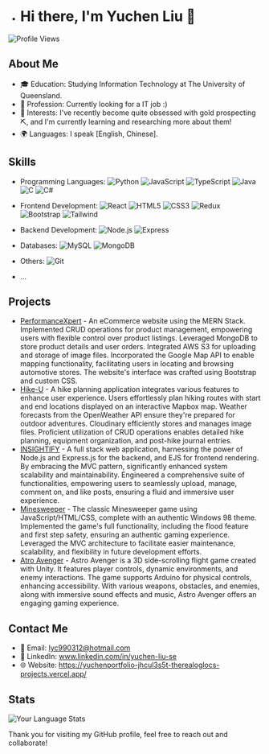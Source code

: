 - # Hi there, I'm Yuchen Liu 👋

![Profile Views](https://komarev.com/ghpvc/?username=TheRealOGLoc)

## About Me
- 🎓 Education: Studying Information Technology at The University of Queensland.
- 💼 Profession: Currently looking for a IT job :)
- 🌱 Interests: I've recently become quite obsessed with gold prospecting⛏️, and I'm currently learning and researching more about them!
- 🌍 Languages: I speak [English, Chinese].

## Skills
- Programming Languages: 
  ![Python](https://img.shields.io/badge/Python-3776AB?style=flat-square&logo=python&logoColor=white) 
  ![JavaScript](https://img.shields.io/badge/JavaScript-F7DF1E?style=flat-square&logo=javascript&logoColor=black) 
  ![TypeScript](https://img.shields.io/badge/TypeScript-007ACC?style=flat-square&logo=typescript&logoColor=white) 
  ![Java](https://img.shields.io/badge/Java-007396?style=flat-square&logo=java&logoColor=white) 
  ![C](https://img.shields.io/badge/C-A8B9CC?style=flat-square&logo=C&logoColor=black) 
  ![C#](https://img.shields.io/badge/C%23-239120?style=flat-square&logo=c-sharp&logoColor=white)

- Frontend Development: 
  ![React](https://img.shields.io/badge/React-61DAFB?style=flat-square&logo=react&logoColor=black) 
  ![HTML5](https://img.shields.io/badge/HTML5-E34F26?style=flat-square&logo=html5&logoColor=white) 
  ![CSS3](https://img.shields.io/badge/CSS3-1572B6?style=flat-square&logo=css3&logoColor=white) 
  ![Redux](https://img.shields.io/badge/Redux-764ABC?style=flat-square&logo=redux&logoColor=white) 
  ![Bootstrap](https://img.shields.io/badge/Bootstrap-7952B3?style=flat-square&logo=bootstrap&logoColor=white) 
  ![Tailwind](https://img.shields.io/badge/Tailwind%20CSS-38B2AC?style=flat-square&logo=tailwind-css&logoColor=white)

- Backend Development: 
  ![Node.js](https://img.shields.io/badge/Node.js-43853D?style=flat-square&logo=node-dot-js&logoColor=white) 
  ![Express](https://img.shields.io/badge/Express-000000?style=flat-square&logo=express&logoColor=white)

- Databases: 
  ![MySQL](https://img.shields.io/badge/MySQL-4479A1?style=flat-square&logo=mysql&logoColor=white) 
  ![MongoDB](https://img.shields.io/badge/MongoDB-4EA94B?style=flat-square&logo=mongodb&logoColor=white)

- Others: 
  ![Git](https://img.shields.io/badge/Git-F05032?style=flat-square&logo=git&logoColor=white)
  
- ...

## Projects
- [PerformanceXpert](https://github.com/TheRealOGLoc/performanceXpert) - An eCommerce website using the MERN Stack. Implemented CRUD operations for product management, empowering users with flexible control over product listings. Leveraged MongoDB to store product details and user orders. Integrated AWS S3 for uploading and storage of image files. Incorporated the Google Map API to enable mapping functionality, facilitating users in locating and browsing automotive stores. The website's interface was crafted using Bootstrap and custom CSS.
- [Hike-U](https://github.com/TheRealOGLoc/hike-u) - A hike planning application integrates various features to enhance user experience. Users effortlessly plan hiking routes with start and end locations displayed on an interactive Mapbox map. Weather forecasts from the OpenWeather API ensure they're prepared for outdoor adventures. Cloudinary efficiently stores and manages image files. Proficient utilization of CRUD operations enables detailed hike planning, equipment organization, and post-hike journal entries.
- [INSIGHTIFY](https://github.com/TheRealOGLoc/insightify) - A full stack web application, harnessing the power of Node.js and Express.js for the backend, and EJS for frontend rendering. By embracing the MVC pattern, significantly enhanced system scalability and maintainability. Engineered a comprehensive suite of functionalities, empowering users to seamlessly upload, manage, comment on, and like posts, ensuring a fluid and immersive user experience.
- [Minesweeper](https://github.com/TheRealOGLoc/minesweeper-Win98) - The classic Minesweeper game using JavaScript/HTML/CSS, complete with an authentic Windows 98 theme. Implemented the game's full functionality, including the flood feature and first step safety, ensuring an authentic gaming experience. Leveraged the MVC architecture to facilitate easier maintenance, scalability, and flexibility in future development efforts.
- [Atro Avenger](https://github.com/TheRealOGLoc/Astro-Avenger) - 
Astro Avenger is a 3D side-scrolling flight game created with Unity. It features player controls, dynamic environments, and enemy interactions. The game supports Arduino for physical controls, enhancing accessibility. With various weapons, obstacles, and enemies, along with immersive sound effects and music, Astro Avenger offers an engaging gaming experience.

## Contact Me
- 📧 Email: lyc990312@hotmail.com
- 💼 LinkedIn: www.linkedin.com/in/yuchen-liu-se
- 🌐 Website: https://yuchenportfolio-jhcul3s5t-therealoglocs-projects.vercel.app/

## Stats
![Your Language Stats](https://github-readme-stats.vercel.app/api/top-langs/?username=TheRealOGLoc&layout=compact&theme=radical)

Thank you for visiting my GitHub profile, feel free to reach out and collaborate!


<!---
TheRealOGLoc/TheRealOGLoc is a ✨ special ✨ repository because its `README.md` (this file) appears on your GitHub profile.
You can click the Preview link to take a look at your changes.
--->

